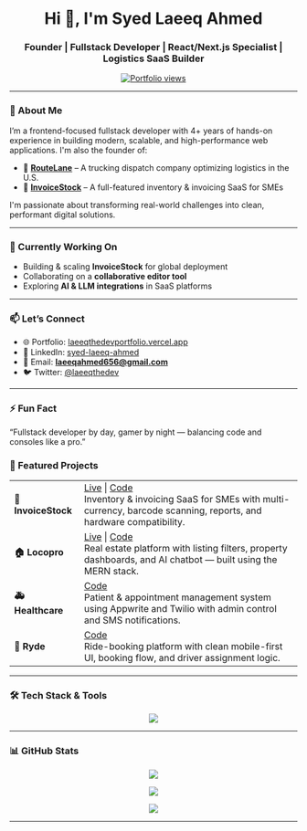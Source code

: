 <h1 align="center">Hi 👋, I'm Syed Laeeq Ahmed</h1>
<h3 align="center">Founder | Fullstack Developer | React/Next.js Specialist | Logistics SaaS Builder</h3>

<p align="center">
  <a href="https://laeeqthedevportfolio.vercel.app" target="_blank">
    <img src="https://komarev.com/ghpvc/?username=laeeqthedev&label=Portfolio%20Views&color=0e75b6&style=flat" alt="Portfolio views" />
  </a>
</p>

---

### 🚀 About Me

I’m a frontend-focused fullstack developer with 4+ years of hands-on experience in building modern, scalable, and high-performance web applications. I'm also the founder of:

- 🚛 **[RouteLane](https://routelane.vercel.app)** – A trucking dispatch company optimizing logistics in the U.S.  
- 🧾 **[InvoiceStock](https://invoicestock.vercel.app)** – A full-featured inventory & invoicing SaaS for SMEs  

I'm passionate about transforming real-world challenges into clean, performant digital solutions.

---

### 💼 Currently Working On

- Building & scaling **InvoiceStock** for global deployment  
- Collaborating on a **collaborative editor tool**  
- Exploring **AI & LLM integrations** in SaaS platforms

---

### 📫 Let’s Connect

- 🌐 Portfolio: [laeeqthedevportfolio.vercel.app](https://laeeqthedevportfolio.vercel.app)  
- 💼 LinkedIn: [syed-laeeq-ahmed](https://www.linkedin.com/in/syed-laeeq-ahmed/)  
- 📧 Email: **laeeqahmed656@gmail.com**  
- 🐦 Twitter: [@laeeqthedev](https://twitter.com/laeeqthedev)

---

### ⚡ Fun Fact

“Fullstack developer by day, gamer by night — balancing code and consoles like a pro.”


### 🚀 Featured Projects

<table>
  <tr>
    <td><strong>🧾 InvoiceStock</strong></td>
    <td>
      <a href="https://invoicestock.vercel.app" target="_blank">Live</a> | 
      <a href="https://github.com/LaeeqtheDev/invoicestock" target="_blank">Code</a><br/>
      Inventory & invoicing SaaS for SMEs with multi-currency, barcode scanning, reports, and hardware compatibility.
    </td>
  </tr>
  <tr>
    <td><strong>🏠 Locopro</strong></td>
    <td>
      <a href="https://locopro-client.vercel.app" target="_blank">Live</a> | 
      <a href="https://github.com/LaeeqtheDev/locopro" target="_blank">Code</a><br/>
      Real estate platform with listing filters, property dashboards, and AI chatbot — built using the MERN stack.
    </td>
  </tr>
  <tr>
    <td><strong>🚑 Healthcare</strong></td>
    <td>
      <a href="https://github.com/LaeeqtheDev/healthcare" target="_blank">Code</a><br/>
      Patient & appointment management system using Appwrite and Twilio with admin control and SMS notifications.
    </td>
  </tr>
  <tr>
    <td><strong>🚗 Ryde</strong></td>
    <td>
      <a href="https://github.com/LaeeqtheDev/ryde" target="_blank">Code</a><br/>
      Ride-booking platform with clean mobile-first UI, booking flow, and driver assignment logic.
    </td>
  </tr>
</table>


---


### 🛠️ Tech Stack & Tools

<p align="center">
  <img src="https://skillicons.dev/icons?i=react,nextjs,nodejs,express,mongodb,tailwind,typescript,javascript,redux,figma,firebase,vercel,git,github,vscode" />
</p>

---

### 📊 GitHub Stats

<p align="center">
  <img src="https://github-readme-stats.vercel.app/api?username=LaeeqtheDev&show_icons=true&theme=default&hide_title=true" />
</p>

<p align="center">
  <img src="https://github-readme-streak-stats.herokuapp.com/?user=LaeeqtheDev&theme=default" />
</p>

<p align="center">
  <img src="https://github-profile-trophy.vercel.app/?username=laeeqthedev&row=1&column=6" />
</p>

---

